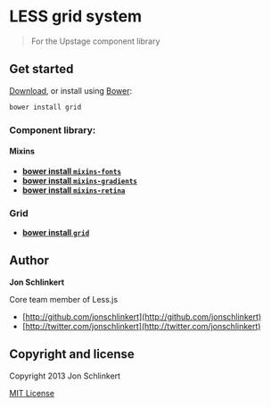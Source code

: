 # LESS grid system

> For the Upstage component library

## Get started

[Download](https://github.com/upstage/grid/archive/master.zip), or install using [Bower](https://github.com/bower/bower):


``` bash
bower install grid
```

### Component library:

#### Mixins

- [**bower install <code>mixins-fonts</code>**](https://github.com/upstage/mixins-fonts/)
- [**bower install <code>mixins-gradients</code>**](https://github.com/upstage/mixins-gradients/)
- [**bower install <code>mixins-retina</code>**](https://github.com/upstage/mixins-fonts/)

### Grid

- [**bower install <code>grid</code>**](https://github.com/upstage/grid/)


## Author

**Jon Schlinkert**

Core team member of Less.js

+ [http://github.com/jonschlinkert](http://github.com/jonschlinkert)
+ [http://twitter.com/jonschlinkert](http://twitter.com/jonschlinkert)


## Copyright and license

Copyright 2013 Jon Schlinkert

[MIT License](LICENSE-MIT)